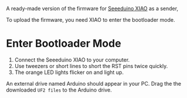 A ready-made version of the firmware for [Seeeduino XIAO](https://www.seeedstudio.com/Seeeduino-XIAO-Arduino-Microcontroller-SAMD21-Cortex-M0+-p-4426.html) as a sender,

To upload the firmware, you need XIAO to enter the bootloader mode.

# Enter Bootloader Mode
1. Connect the Seeeduino XIAO to your computer.
2. Use tweezers or short lines to short the RST pins twice quickly.
3. The orange LED lights flicker on and light up.

An external drive named Arduino should appear in your PC. Drag the the downloaded ```UF2 files``` to the Arduino drive.
